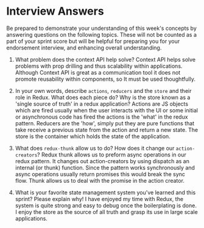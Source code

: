 # Interview Answers
Be prepared to demonstrate your understanding of this week's concepts by answering questions on the following topics. These will not be counted as a part of your sprint score but will be helpful for preparing you for your endorsement interview, and enhancing overall understanding.

1. What problem does the context API help solve?
Context API helps solve problems with prop drilling and thus scalability within applications. Although Context API is great as a communication tool it does not promote reusability within components, so It must be used thoughtfully.

2. In your own words, describe `actions`, `reducers` and the `store` and their role in Redux. What does each piece do? Why is the store known as a 'single source of truth' in a redux application? Actions are JS objects which are fired usually when the user interacts with the UI or some initial or asynchronous code has fired the actions is the 'what' in the redux pattern. Reducers are the 'how', simply put they are pure functions that take receive a previous state from the action and return a new state. The store is the container which holds the state of the application. 

3. What does `redux-thunk` allow us to do? How does it change our `action-creators`?
Redux thunk allows us to preform async operations in our redux pattern. It changes out action-creators by using dispatch as an internal (or thunk) function. Since the pattern works synchronously and async operations usually return promises this would break the sync flow. Thunk allows us to deal with the promise in the action creator.

4. What is your favorite state management system you've learned and this sprint? Please explain why!
I have enjoyed my time with Redux, the system is quite strong and easy to debug once the boilerplating is done. I enjoy the store as the source of all truth and grasp its use in large scale applications.